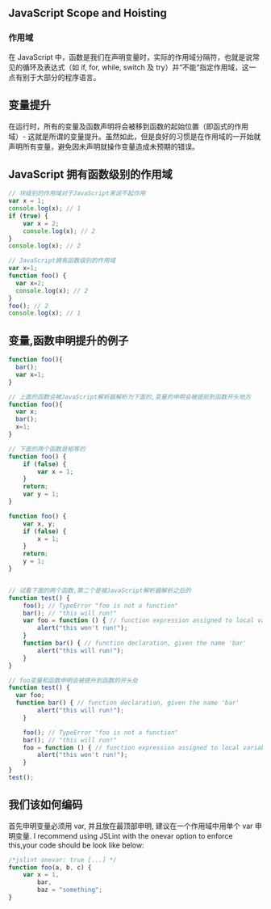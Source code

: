 ## JavaScript Scope and Hoisting

### 作用域

在 JavaScript 中，函数是我们在声明变量时，实际的作用域分隔符，也就是说常见的循环及表达式（如 if, for, while, switch 及 try）并“不能“指定作用域，这一点有别于大部分的程序语言。

## 变量提升

在运行时，所有的变量及函数声明将会被移到函数的起始位置（即函式的作用域）- 这就是所谓的变量提升。虽然如此，但是良好的习惯是在作用域的一开始就声明所有变量，避免因未声明就操作变量造成未预期的错误。

## JavaScript 拥有函数级别的作用域

```JavaScript
// 块级别的作用域对于JavaScript来说不起作用
var x = 1;
console.log(x); // 1
if (true) {
	var x = 2;
	console.log(x); // 2
}
console.log(x); // 2

// JavaScript拥有函数级别的作用域
var x=1;
function foo() {
  var x=2;
  console.log(x); // 2
}
foo(); // 2
console.log(x); // 1
```

## 变量,函数申明提升的例子

```JavaScript
function foo(){
  bar();
  var x=1;
}

// 上面的函数会被JavaScript解析器解析为下面的,变量的申明会被提前到函数开头地方
function foo(){
  var x;
  bar();
  x=1;
}

// 下面的两个函数是相等的
function foo() {
	if (false) {
		var x = 1;
	}
	return;
	var y = 1;
}

function foo() {
	var x, y;
	if (false) {
		x = 1;
	}
	return;
	y = 1;
}


// 试看下面的两个函数,第二个是被JavaScript解析器解析之后的
function test() {
	foo(); // TypeError "foo is not a function"
	bar(); // "this will run!"
	var foo = function () { // function expression assigned to local variable 'foo'
		alert("this won't run!");
	}
	function bar() { // function declaration, given the name 'bar'
		alert("this will run!");
	}
}

// foo变量和函数申明会被提升到函数的开头处
function test() {
  var foo;
  function bar() { // function declaration, given the name 'bar'
		alert("this will run!");
	}

	foo(); // TypeError "foo is not a function"
	bar(); // "this will run!"
	foo = function () { // function expression assigned to local variable 'foo'
		alert("this won't run!");
	}
}
test();
```

## 我们该如何编码

首先申明变量必须用 var, 并且放在最顶部申明, 建议在一个作用域中用单个 var 申明变量.
I recommend using JSLint with the onevar option to enforce this,your code should be look like below:

```JavaScript
/*jslint onevar: true [...] */
function foo(a, b, c) {
    var x = 1,
    	bar,
    	baz = "something";
}
```
